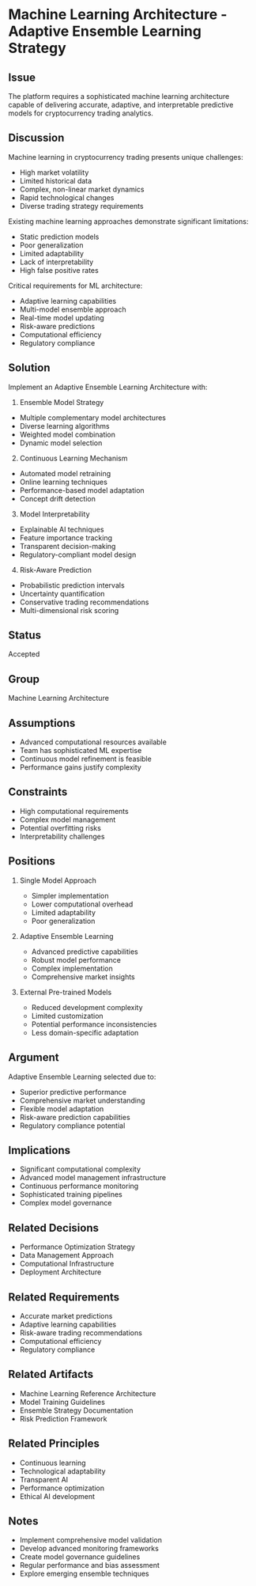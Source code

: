 # Machine Learning Architecture - Adaptive Ensemble Learning Strategy

## Issue

The platform requires a sophisticated machine learning architecture capable of delivering accurate, adaptive, and interpretable predictive models for cryptocurrency trading analytics.

## Discussion

Machine learning in cryptocurrency trading presents unique challenges:

- High market volatility
- Limited historical data
- Complex, non-linear market dynamics
- Rapid technological changes
- Diverse trading strategy requirements

Existing machine learning approaches demonstrate significant limitations:

- Static prediction models
- Poor generalization
- Limited adaptability
- Lack of interpretability
- High false positive rates

Critical requirements for ML architecture:

- Adaptive learning capabilities
- Multi-model ensemble approach
- Real-time model updating
- Risk-aware predictions
- Computational efficiency
- Regulatory compliance

## Solution

Implement an Adaptive Ensemble Learning Architecture with:

1. Ensemble Model Strategy

- Multiple complementary model architectures
- Diverse learning algorithms
- Weighted model combination
- Dynamic model selection

2. Continuous Learning Mechanism

- Automated model retraining
- Online learning techniques
- Performance-based model adaptation
- Concept drift detection

3. Model Interpretability

- Explainable AI techniques
- Feature importance tracking
- Transparent decision-making
- Regulatory-compliant model design

4. Risk-Aware Prediction

- Probabilistic prediction intervals
- Uncertainty quantification
- Conservative trading recommendations
- Multi-dimensional risk scoring

## Status

Accepted

## Group

Machine Learning Architecture

## Assumptions

- Advanced computational resources available
- Team has sophisticated ML expertise
- Continuous model refinement is feasible
- Performance gains justify complexity

## Constraints

- High computational requirements
- Complex model management
- Potential overfitting risks
- Interpretability challenges

## Positions

1. Single Model Approach

   - Simpler implementation
   - Lower computational overhead
   - Limited adaptability
   - Poor generalization

2. Adaptive Ensemble Learning

   - Advanced predictive capabilities
   - Robust model performance
   - Complex implementation
   - Comprehensive market insights

3. External Pre-trained Models

   - Reduced development complexity
   - Limited customization
   - Potential performance inconsistencies
   - Less domain-specific adaptation

## Argument

Adaptive Ensemble Learning selected due to:

- Superior predictive performance
- Comprehensive market understanding
- Flexible model adaptation
- Risk-aware prediction capabilities
- Regulatory compliance potential

## Implications

- Significant computational complexity
- Advanced model management infrastructure
- Continuous performance monitoring
- Sophisticated training pipelines
- Complex model governance

## Related Decisions

- Performance Optimization Strategy
- Data Management Approach
- Computational Infrastructure
- Deployment Architecture

## Related Requirements

- Accurate market predictions
- Adaptive learning capabilities
- Risk-aware trading recommendations
- Computational efficiency
- Regulatory compliance

## Related Artifacts

- Machine Learning Reference Architecture
- Model Training Guidelines
- Ensemble Strategy Documentation
- Risk Prediction Framework

## Related Principles

- Continuous learning
- Technological adaptability
- Transparent AI
- Performance optimization
- Ethical AI development

## Notes

- Implement comprehensive model validation
- Develop advanced monitoring frameworks
- Create model governance guidelines
- Regular performance and bias assessment
- Explore emerging ensemble techniques
